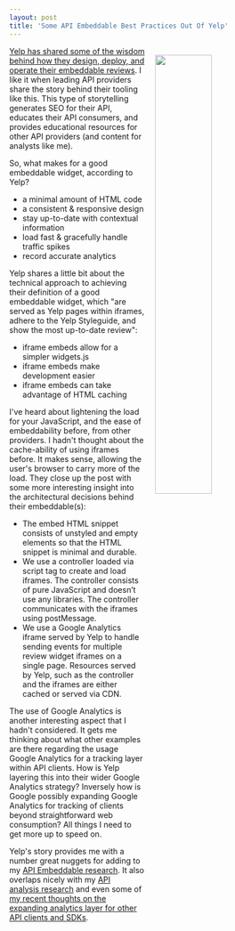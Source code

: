 ```yaml
---
layout: post
title: 'Some API Embeddable Best Practices Out Of Yelp'
---
```

<p><a href="https://engineeringblog.yelp.com/2016/10/embedded-reviews-at-yelp.html"><img style="padding: 15px;" src="http://kinlane-productions.s3.amazonaws.com/api_evangelist_site/blog/screen_shot_2016_10_10_at_8.08.25_pm.png" alt="" width="45%" align="right" /></a></p>
<p><a href="https://engineeringblog.yelp.com/2016/10/embedded-reviews-at-yelp.html">Yelp has shared some of the wisdom behind how they design, deploy, and operate their embeddable reviews</a>. I like it when leading API providers share the story behind their tooling like this. This type of storytelling generates SEO for their API, educates their API consumers, and provides educational resources for other API providers (and content for analysts like me).</p>
<p>So, what makes for a good embeddable widget, according to Yelp?</p>
<ul>
<li>a minimal amount of HTML code&nbsp;</li>
<li>a consistent &amp; responsive design</li>
<li>stay up-to-date with contextual information</li>
<li>load fast &amp; gracefully handle traffic spikes</li>
<li>record accurate analytics</li>
</ul>
<p>Yelp shares a little bit about the technical approach to achieving their definition of a good embeddable widget, which "are served as Yelp pages within iframes, adhere to the Yelp Styleguide, and show the most up-to-date review":</p>
<ul>
<li>iframe embeds allow for a simpler widgets.js</li>
<li>iframe embeds make development easier</li>
<li>iframe embeds can take advantage of HTML caching</li>
</ul>
<p class="p1">I've heard about lightening the load for your JavaScript, and the ease of embeddability before, from other providers. I hadn't thought about the cache-ability of using iframes before. It makes sense, allowing the user's browser to carry more of the load. They close up the post with some more interesting insight into the architectural decisions behind their embeddable(s):</p>
<ul>
<li>The embed HTML snippet consists of unstyled and empty elements so that the HTML snippet is minimal and durable.</li>
<li>We use a controller loaded via script tag to create and load iframes. The controller consists of pure JavaScript and doesn&rsquo;t use any libraries. The controller communicates with the iframes using postMessage.</li>
<li>We use a Google Analytics iframe served by Yelp to handle sending events for multiple review widget iframes on a single page. Resources served by Yelp, such as the controller and the iframes are either cached or served via CDN.</li>
</ul>
<p>The use of Google Analytics is another interesting aspect that I hadn't considered. It gets me thinking about what other examples are there regarding the usage Google Analytics for a tracking layer within API clients. How is Yelp layering this into their wider Google Analytics strategy? Inversely how is Google possibly expanding Google Analytics for tracking of clients beyond straightforward web consumption? All things I need to get more up to speed on.</p>
<p>Yelp's story provides me with a number great nuggets for adding to my <a href="http://embeddable.apievangelist.com">API Embeddable research</a>. It also overlaps nicely with my <a href="http://analysis.apievangelist.com/">API analysis&nbsp;research</a>&nbsp;and even some of <a href="http://apievangelist.com/2016/10/04/increased-analytics-at-the-api-client-and-sdk-level/">my recent thoughts on the expanding analytics layer for other API clients and SDKs</a>.</p>